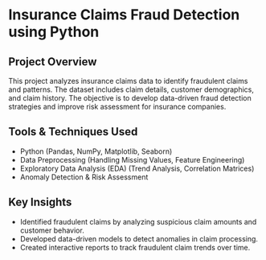 # Insurance Claims Fraud Detection using Python  

## Project Overview  
This project analyzes insurance claims data to identify fraudulent claims and patterns. The dataset includes claim details, customer demographics, and claim history. The objective is to develop data-driven fraud detection strategies and improve risk assessment for insurance companies.  

## Tools & Techniques Used  
- Python (Pandas, NumPy, Matplotlib, Seaborn)  
- Data Preprocessing (Handling Missing Values, Feature Engineering)  
- Exploratory Data Analysis (EDA) (Trend Analysis, Correlation Matrices)  
- Anomaly Detection & Risk Assessment  

## Key Insights  
- Identified fraudulent claims by analyzing suspicious claim amounts and customer behavior.  
- Developed data-driven models to detect anomalies in claim processing.  
- Created interactive reports to track fraudulent claim trends over time.
